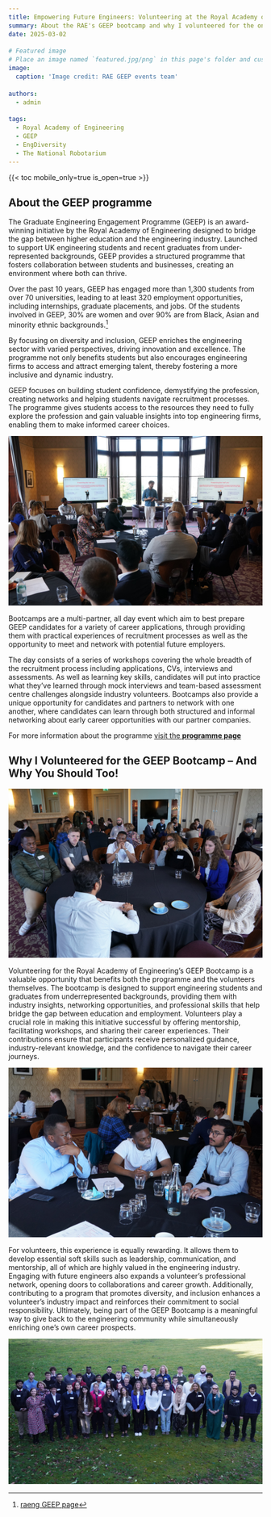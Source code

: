 ```yaml
---
title: Empowering Future Engineers: Volunteering at the Royal Academy of Engineering’s GEEP Bootcamp 
summary: About the RAE's GEEP bootcamp and why I volunteered for the one-day bootcamp as a mentor representing The National Robotarium.
date: 2025-03-02

# Featured image
# Place an image named `featured.jpg/png` in this page's folder and customize its options here.
image:
  caption: 'Image credit: RAE GEEP events team'

authors:
  - admin

tags:
  - Royal Academy of Engineering
  - GEEP
  - EngDiversity
  - The National Robotarium
---
```


{{< toc mobile_only=true is_open=true >}}

## About the GEEP programme 

The Graduate Engineering Engagement Programme (GEEP) is an award-winning initiative by the Royal Academy of Engineering designed to bridge the gap between higher education and the engineering industry. Launched to support UK engineering students and recent graduates from under-represented backgrounds, GEEP provides a structured programme that fosters collaboration between students and businesses, creating an environment where both can thrive. 

Over the past 10 years, GEEP has engaged more than 1,300 students from over 70 universities, leading to at least 320 employment opportunities, including internships, graduate placements, and jobs. Of the students involved in GEEP, 30% are women and over 90% are from Black, Asian and minority ethnic backgrounds.[^1]  

By focusing on diversity and inclusion, GEEP enriches the engineering sector with varied perspectives, driving innovation and excellence. The programme not only benefits students but also encourages engineering firms to access and attract emerging talent, thereby fostering a more inclusive and dynamic industry. 

GEEP focuses on building student confidence, demystifying the profession, creating networks and helping students navigate recruitment processes. The programme gives students access to the resources they need to fully explore the profession and gain valuable insights into top engineering firms, enabling them to make informed career choices. 

![GEEP Bootcamp event host presenting at Edinburgh Napier University](presentation.jpg)

Bootcamps are a multi-partner, all day event which aim to best prepare GEEP candidates for a variety of career applications, through providing them with practical experiences of recruitment processes as well as the opportunity to meet and network with potential future employers.  

The day consists of a series of workshops covering the whole breadth of the recruitment process including applications, CVs, interviews and assessments. As well as learning key skills, candidates will put into practice what they’ve learned through mock interviews and team-based assessment centre challenges alongside industry volunteers. Bootcamps also provide a unique opportunity for candidates and partners to network with one another, where candidates can learn through both structured and informal networking about early career opportunities with our partner companies. 

For more information about the programme [visit the **programme page**](https://geep.raeng.org.uk/) 

## Why I Volunteered for the GEEP Bootcamp – And Why You Should Too! 

![Sharing about my current work experience at The National Robotarium with the GEEP candidates](group_engagement1.jpg)

Volunteering for the Royal Academy of Engineering’s GEEP Bootcamp is a valuable opportunity that benefits both the programme and the volunteers themselves. The bootcamp is designed to support engineering students and graduates from underrepresented backgrounds, providing them with industry insights, networking opportunities, and professional skills that help bridge the gap between education and employment. Volunteers play a crucial role in making this initiative successful by offering mentorship, facilitating workshops, and sharing their career experiences. Their contributions ensure that participants receive personalized guidance, industry-relevant knowledge, and the confidence to navigate their career journeys. 

![Offering Mentorship based on my personal experience to the GEEP candidates](group_engagement2.jpg)

For volunteers, this experience is equally rewarding. It allows them to develop essential soft skills such as leadership, communication, and mentorship, all of which are highly valued in the engineering industry. Engaging with future engineers also expands a volunteer’s professional network, opening doors to collaborations and career growth. Additionally, contributing to a program that promotes diversity, and inclusion enhances a volunteer’s industry impact and reinforces their commitment to social responsibility. Ultimately, being part of the GEEP Bootcamp is a meaningful way to give back to the engineering community while simultaneously enriching one’s own career prospects. 

![GEEP Bootcamp group photo at Edinburgh Napier University](group_photo.jpg)

[^1]:[raeng GEEP page](https://raeng.org.uk/programmes-and-prizes/programmes/uk-grants-and-prizes/support-for-education/graduate-engineering-engagement-programme)